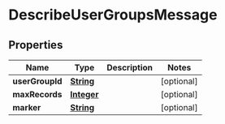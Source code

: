 

# DescribeUserGroupsMessage


## Properties

| Name | Type | Description | Notes |
|------------ | ------------- | ------------- | -------------|
|**userGroupId** | [**String**](String.md) |  |  [optional] |
|**maxRecords** | [**Integer**](Integer.md) |  |  [optional] |
|**marker** | [**String**](String.md) |  |  [optional] |




